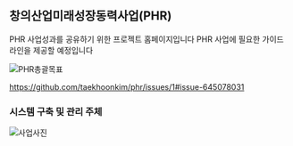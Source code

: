 ## 창의산업미래성장동력사업(PHR)

PHR 사업성과를 공유하기 위한 프로젝트 홈페이지입니다
PHR 사업에 필요한 가이드라인을 제공할 예정입니다

![PHR총괄목표](https://user-images.githubusercontent.com/65004181/85643369-dddd2f80-b6ce-11ea-8449-07fcdaafa84f.png)

https://github.com/taekhoonkim/phr/issues/1#issue-645078031

### 시스템 구축 및 관리 주체

![사업사진](https://user-images.githubusercontent.com/65004181/85643263-948ce000-b6ce-11ea-9508-5f4ffa126d7d.png)

